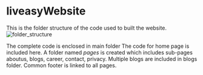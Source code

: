 # liveasyWebsite
This is the folder structure of the code used to built the website.
![folder_structure](https://user-images.githubusercontent.com/75538890/200137010-a4c4d233-526b-432c-ab6d-f3f2556e1116.png)

The complete code is enclosed in main folder
The code for home page is included here.
A folder named *pages* is created which includes sub-pages aboutus, blogs, career, contact, privacy.
Multiple blogs are included in blogs folder.
Common footer is linked to all pages.
